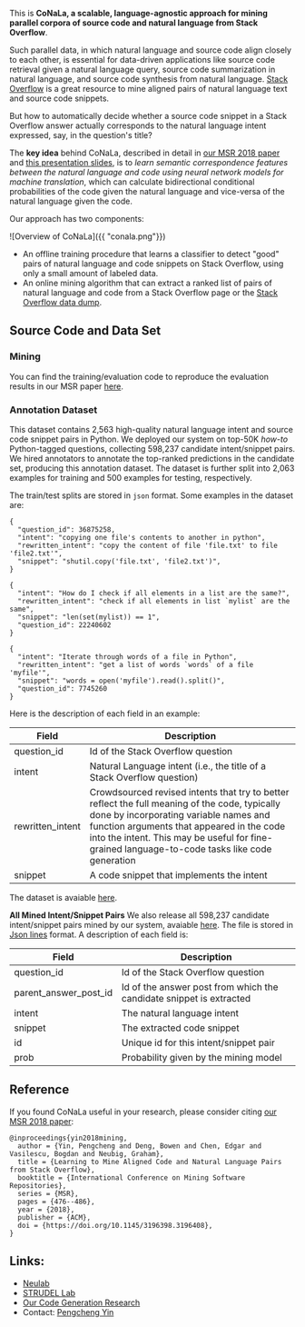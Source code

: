 This is **CoNaLa, a scalable, language-agnostic approach for mining parallel 
corpora of source code and natural language from Stack Overflow**. 

Such parallel data, in which natural language and source code align closely to 
each other, is essential for data-driven applications like source code 
retrieval given a natural language query, source code summarization in natural 
language, and source code synthesis from natural language.
[Stack Overflow](http://stackoverflow.com) is a great resource to mine aligned 
pairs of natural language text and source code snippets.

But how to automatically decide whether a source code snippet in a Stack Overflow
answer actually corresponds to the natural language intent expressed, say, in
the question's title?

The **key idea** behind CoNaLa, described in detail in 
[our MSR 2018 paper](https://arxiv.org/pdf/1805.08949.pdf) and [this presentation slides](slides.pdf), 
is to *learn semantic correspondence features between the natural language and 
code using neural network models for machine translation*,
which can calculate bidirectional conditional probabilities of the code given 
the natural language and vice-versa of the natural language given the code.

Our approach has two components:

![Overview of CoNaLa]({{ "conala.png"}})

* An offline training procedure that learns a classifier to detect "good" pairs
of natural language and code snippets on Stack Overflow, using only a small amount 
of labeled data.
* An online mining algorithm that can extract a ranked list of pairs of natural 
language and code from a Stack Overflow page or the 
[Stack Overflow data dump](https://archive.org/details/stackexchange).

## Source Code and Data Set

### Mining 

You can find the training/evaluation code to reproduce the evaluation results in 
our MSR paper [here](https://github.com/conala-anonymous/sominer).

### Annotation Dataset

This dataset contains 2,563 high-quality natural language intent and source code 
snippet pairs in Python. 
We deployed our system on top-50K *how-to* Python-tagged questions, collecting 
598,237 candidate intent/snippet pairs.
We hired annotators to annotate the top-ranked predictions in the candidate set, 
producing this annotation dataset.
The dataset is further split into 2,063 examples for training and 500 examples 
for testing, respectively.

The train/test splits are stored in `json` format. 
Some examples in the dataset are:

```
{
  "question_id": 36875258,
  "intent": "copying one file's contents to another in python", 
  "rewritten_intent": "copy the content of file 'file.txt' to file 'file2.txt'", 
  "snippet": "shutil.copy('file.txt', 'file2.txt')", 
}

{
  "intent": "How do I check if all elements in a list are the same?", 
  "rewritten_intent": "check if all elements in list `mylist` are the same", 
  "snippet": "len(set(mylist)) == 1", 
  "question_id": 22240602
}

{
  "intent": "Iterate through words of a file in Python", 
  "rewritten_intent": "get a list of words `words` of a file 'myfile'", 
  "snippet": "words = open('myfile').read().split()", 
  "question_id": 7745260
}
```

Here is the description of each field in an example:

Field | Description
------------ | -------------
question_id | Id of the Stack Overflow question
intent | Natural Language intent (i.e., the title of a Stack Overflow question)
rewritten_intent | Crowdsourced revised intents that try to better reflect the full meaning of the code, typically done by incorporating variable names and function arguments that appeared in the code into the intent. This may be useful for fine-grained language-to-code tasks like code generation
snippet | A code snippet that implements the intent

The dataset is avaiable [here](conala_annotations.v1.0.zip).

**All Mined Intent/Snippet Pairs** 
We also release all 598,237 candidate intent/snippet pairs mined by our 
system, avaiable [here](http://i.pcyin.me/python_mine_results.zip). 
The file is stored in [Json lines](http://jsonlines.org/) format. 
A description of each field is:

Field | Description
------------ | -------------
question_id | Id of the Stack Overflow question
parent_answer_post_id | Id of the answer post from which the candidate snippet is extracted
intent | The natural language intent
snippet | The extracted code snippet
id | Unique id for this intent/snippet pair
prob | Probability given by the mining model

## Reference

If you found CoNaLa useful in your research, please consider citing [our MSR 2018 paper](https://arxiv.org/pdf/1805.08949.pdf):

```
@inproceedings{yin2018mining,
  author = {Yin, Pengcheng and Deng, Bowen and Chen, Edgar and Vasilescu, Bogdan and Neubig, Graham},
  title = {Learning to Mine Aligned Code and Natural Language Pairs from Stack Overflow},
  booktitle = {International Conference on Mining Software Repositories},
  series = {MSR},
  pages = {476--486},
  year = {2018},
  publisher = {ACM},
  doi = {https://doi.org/10.1145/3196398.3196408},
}
```

## Links:

* [Neulab](http://www.cs.cmu.edu/~neulab/)
* [STRUDEL Lab](https://cmustrudel.github.io/)
* [Our Code Generation Research](https://github.com/pcyin/NL2code)
* Contact: [Pengcheng Yin](http://pcyin.me)
